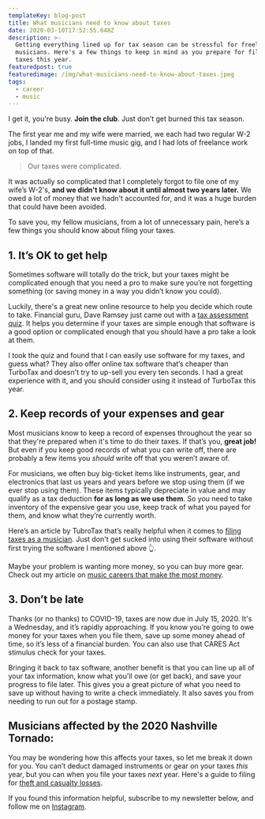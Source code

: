 ```yaml
---
templateKey: blog-post
title: What musicians need to know about taxes
date: 2020-03-10T17:52:55.648Z
description: >-
  Getting everything lined up for tax season can be stressful for freelance
  musicians. Here's a few things to keep in mind as you prepare for filing your
  taxes this year.
featuredpost: true
featuredimage: /img/what-musicians-need-to-know-about-taxes.jpeg
tags:
  - career
  - music
---
```

I get it, you're busy. **Join the club**. Just don’t get burned this tax season.

The first year me and my wife were married, we each had two regular W-2 jobs, I landed my first full-time music gig, and I had lots of freelance work on top of that.

> Our taxes were complicated.

It was actually so complicated that I completely forgot to file one of my wife’s W-2's, **and we didn't know about it until almost two years later.** We owed a lot of money that we hadn't accounted for, and it was a huge burden that could have been avoided.

To save you, my fellow musicians, from a lot of unnecessary pain, here’s a few things you should know about filing your taxes.

## 1. It’s OK to get help

Sometimes software will totally do the trick, but your taxes might be complicated enough that you need a pro to make sure you’re not forgetting something (or saving money in a way you didn’t know you could).

Luckily, there's a great new online resource to help you decide which route to take. Financial guru, Dave Ramsey just came out with a [tax assessment quiz](https://www.daveramsey.com/elp/tax-preparation). It helps you determine if your taxes are simple enough that software is a good option or complicated enough that you should have a pro take a look at them.

I took the quiz and found that I can easily use software for my taxes, and guess what? They also offer online tax software that’s cheaper than TurboTax and doesn't try to up-sell you every ten seconds. I had a great experience with it, and you should consider using it instead of TurboTax this year.

## 2. Keep records of your expenses and gear

Most musicians know to keep a record of expenses throughout the year so that they're prepared when it's time to do their taxes. If that’s you, **great job!** But even if you keep good records of what you can write off, there are probably a few items you _should_ write off that you weren’t aware of.

For musicians, we often buy big-ticket items like instruments, gear, and electronics that last us years and years before we stop using them (if we ever stop using them). These items typically depreciate in value and may qualify as a tax deduction **for as long as we use them**. So you need to take inventory of the expensive gear you use, keep track of what you payed for them, and know what they’re currently worth.

Here’s an article by TubroTax that’s really helpful when it comes to <a href="https://turbotax.intuit.com/tax-tips/self-employment-taxes/the-musicians-guide-to-taxes-top-tax-deductions/L3dFXFokF" target="_blank" rel="noopener ">filing taxes as a musician</a>. Just don't get sucked into using their software without first trying the software I mentioned above 👆.

Maybe your problem is wanting more money, so you can buy more gear. Check out my article on [music careers that make the most money](/blog/music-careers-that-make-the-most-money/).

## 3. Don’t be late

Thanks (or no thanks) to COVID-19, taxes are now due in July 15, 2020. It's a Wednesday, and it’s rapidly approaching. If you know you’re going to owe money for your taxes when you file them, save up some money ahead of time, so it’s less of a financial burden.  You can also use that CARES Act stimulus check for your taxes. 

Bringing it back to tax software, another benefit is that you can line up all of your tax information, know what you'll owe (or get back), and save your progress to file later. This gives you a great picture of what you need to save up without having to write a check immediately. It also saves you from needing to run out for a postage stamp.

## Musicians affected by the 2020 Nashville Tornado:

You may be wondering how this affects your taxes, so let me break it down for you. You can’t deduct damaged instruments or gear on your taxes _this_ year, but you can when you file your taxes _next_ year. Here's a guide to filing for <a href="https://www.hrblock.com/tax-center/irs/forms/form-4684/" target="_blank" rel="noopener ">theft and casualty losses</a>.

If you found this information helpful, subscribe to my newsletter below, and follow me on <a href="https://www.instagram.com/jacob_on_drums" target="_blank" rel="noopener ">Instagram</a>.
